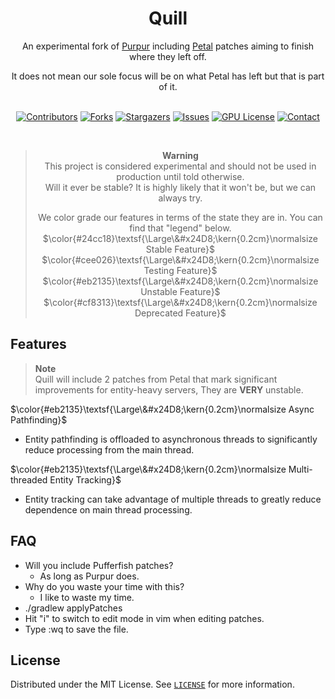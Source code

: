 <div align="center">

# Quill
<p>An experimental fork of <a href="https://github.com/PurpurMC/Purpur">Purpur</a> including <a href="https://github.com/Bloom-host/Petal">Petal</a> patches aiming to finish where they left off.</p>

It does not mean our sole focus will be on what Petal has left but that is part of it.<br></br>

[![Contributors][contributors-shield]][contributors-url]
[![Forks][forks-shield]][forks-url]
[![Stargazers][stars-shield]][stars-url]
[![Issues][issues-shield]][issues-url]
[![GPU License][license-shield]][license-url]
[![Contact][discord-shield]][discord-url]

<br>

> __Warning__<br>
> This project is considered experimental and should not be used in production until told otherwise.<br>
> Will it ever be stable? It is highly likely that it won't be, but we can always try.
>
> We color grade our features in terms of the state they are in. You can find that "legend" below.<br>
>$\color{#24cc18}\textsf{\Large\&#x24D8;\kern{0.2cm}\normalsize Stable Feature}$<br>
>$\color{#cee026}\textsf{\Large\&#x24D8;\kern{0.2cm}\normalsize Testing Feature}$<br>
>$\color{#eb2135}\textsf{\Large\&#x24D8;\kern{0.2cm}\normalsize Unstable Feature}$<br>
>$\color{#cf8313}\textsf{\Large\&#x24D8;\kern{0.2cm}\normalsize Deprecated Feature}$

</div>

## Features

> __Note__<br>
> Quill will include 2 patches from Petal that mark significant improvements for entity-heavy servers, They are **VERY** unstable.

$\color{#eb2135}\textsf{\Large\&#x24D8;\kern{0.2cm}\normalsize Async Pathfinding}$<br>
- Entity pathfinding is offloaded to asynchronous threads to significantly reduce processing from the main thread.

$\color{#eb2135}\textsf{\Large\&#x24D8;\kern{0.2cm}\normalsize Multi-threaded Entity Tracking}$<br>
- Entity tracking can take advantage of multiple threads to greatly reduce dependence on main thread processing.

## FAQ

- Will you include Pufferfish patches?
  - As long as Purpur does.
- Why do you waste your time with this?
  - I like to waste my time.
- ./gradlew applyPatches
- Hit "i" to switch to edit mode in vim when editing patches.
- Type :wq to save the file.

## License

Distributed under the MIT License. See [`LICENSE`](/LICENSE) for more information.

[discord-shield]: https://img.shields.io/discord/982773962771689472.svg?style=flat&logo=appveyor
[discord-url]: https://discord.gg/MrmHTnUrM8

[contributors-shield]: https://img.shields.io/github/contributors/Parchat/Quill.svg?style=flat&logo=appveyor
[contributors-url]: https://github.com/Parchat/Quill/graphs/contributors
[forks-shield]: https://img.shields.io/github/forks/Parchat/Quill.svg?style=flat&logo=appveyor
[forks-url]: https://github.com/Parchat/Quill/network/members
[stars-shield]: https://img.shields.io/github/stars/Parchat/Quill.svg?style=flat&logo=appveyor
[stars-url]: https://github.com/Parchat/Quill/stargazers
[issues-shield]: https://img.shields.io/github/issues/Parchat/Quill.svg?style=flat&logo=appveyor
[issues-url]: https://github.com/Parchat/Quill/issues
[license-shield]: https://img.shields.io/github/license/Parchat/Quill.svg?style=flat&logo=appveyor
[license-url]: https://github.com/Parchat/Quill/blob/master/LICENSE